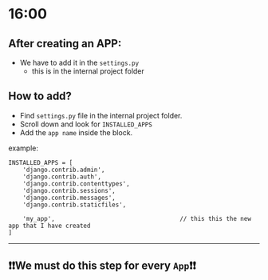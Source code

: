 # 16:00

## After creating an APP:
- We have to add it in the `settings.py`
    - this is in the internal project folder

## How to add?
- Find `settings.py` file in the internal project folder.
- Scroll down and look for `INSTALLED_APPS`
- Add the `app name` inside the block.

example:
```
INSTALLED_APPS = [
    'django.contrib.admin',
    'django.contrib.auth',
    'django.contrib.contenttypes',
    'django.contrib.sessions',
    'django.contrib.messages',
    'django.contrib.staticfiles',

    'my_app',                                   // this this the new app that I have created
]
```

---


## ❗❗We must do this step for every `App`❗❗



